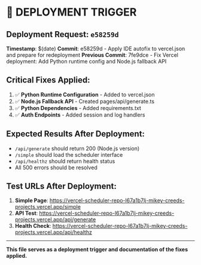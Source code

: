# 🚀 DEPLOYMENT TRIGGER

## Deployment Request: `e58259d`

**Timestamp**: $(date)
**Commit**: e58259d - Apply IDE autofix to vercel.json and prepare for redeployment
**Previous Commit**: 7fe9dce - Fix Vercel deployment: Add Python runtime config and Node.js fallback API

## Critical Fixes Applied:

1. ✅ **Python Runtime Configuration** - Added to vercel.json
2. ✅ **Node.js Fallback API** - Created pages/api/generate.ts
3. ✅ **Python Dependencies** - Added requirements.txt
4. ✅ **Auth Endpoints** - Added session and log handlers

## Expected Results After Deployment:

- `/api/generate` should return 200 (Node.js version)
- `/simple` should load the scheduler interface
- `/api/healthz` should return health status
- All 500 errors should be resolved

## Test URLs After Deployment:

1. **Simple Page**: https://vercel-scheduler-repo-l67a1b7lj-mikey-creeds-projects.vercel.app/simple
2. **API Test**: https://vercel-scheduler-repo-l67a1b7lj-mikey-creeds-projects.vercel.app/api/generate
3. **Health Check**: https://vercel-scheduler-repo-l67a1b7lj-mikey-creeds-projects.vercel.app/api/healthz

---

**This file serves as a deployment trigger and documentation of the fixes applied.**